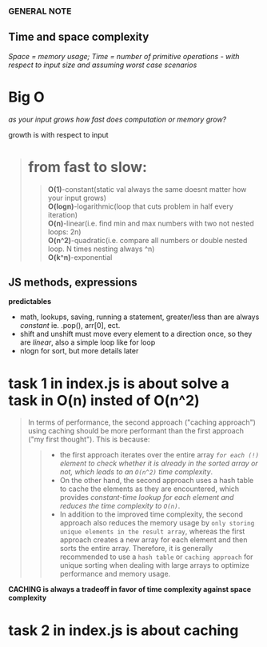 ### GENERAL NOTE 

## Time and space complexity  
*Space = memory usage; Time = number of primitive operations - with respect to input size and assuming worst case scenarios*  
# Big O  
*as your input grows how fast does computation or memory grow?*  

growth is with respect to input

># from fast to slow:  
>>**O(1)**-constant(static val always the same doesnt matter how your input grows)  
>>**O(logn)**-logarithmic(loop that cuts problem in half every iteration)  
>>**O(n)**-linear(i.e. find min and max numbers with two not nested loops: 2n)  
>>**O(n^2)**-quadratic(i.e. compare all numbers or double nested loop. N times nesting always ^n)  
>>**O(k^n)**-exponential  

## JS methods, expressions

**predictables**  
- math, lookups, saving, running a statement, greater/less than are always *constant* ie. .pop(), arr[0], ect. 
- shift and unshift must move every element to a direction once, so they are *linear*, also a simple loop like for loop  
- nlogn for sort, but more details later

# task 1 in index.js is about solve a task in O(n) insted of O(n^2)

>In terms of performance, the second approach ("caching approach") using caching should be more performant than the first approach ("my first thought"). This is because: 
>>- the first approach iterates over the entire array *`for each (!)` element to check whether it is already in the sorted array or not, which leads to an `O(n^2)` time complexity*. 
>>- On the other hand, the second approach uses a hash table to cache the elements as they are encountered, which provides *constant-time lookup for each element and reduces the time complexity to `O(n)`*.
>>- In addition to the improved time complexity, the second approach also reduces the memory usage by `only storing unique elements in the result array`, whereas the first approach creates a new array for each element and then sorts the entire array.
>Therefore, it is generally recommended to use a `hash table` or `caching approach` for unique sorting when dealing with large arrays to optimize performance and memory usage.

**CACHING is always a tradeoff in favor of time complexity against space complexity**

# task 2 in index.js is about caching

